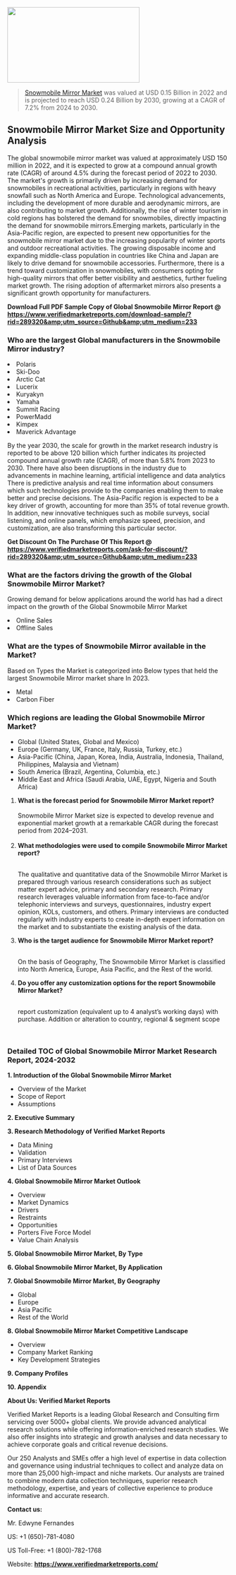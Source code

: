 <img src="https://ffe5etoiles.com/wp-content/uploads/2024/12/MST1-300x171.png" alt="" width="300" height="171" class="alignnone size-medium wp-image-20088" /><blockquote><p><p><a href="https://www.verifiedmarketreports.com/download-sample/?rid=289320&utm_source=Github&utm_medium=233" target="_blank">Snowmobile Mirror Market</a> was valued at USD 0.15 Billion in 2022 and is projected to reach USD 0.24 Billion by 2030, growing at a CAGR of 7.2% from 2024 to 2030.</p></blockquote><p><h2>Snowmobile Mirror Market Size and Opportunity Analysis</h2>The global snowmobile mirror market was valued at approximately USD 150 million in 2022, and it is expected to grow at a compound annual growth rate (CAGR) of around 4.5% during the forecast period of 2022 to 2030. The market's growth is primarily driven by increasing demand for snowmobiles in recreational activities, particularly in regions with heavy snowfall such as North America and Europe. Technological advancements, including the development of more durable and aerodynamic mirrors, are also contributing to market growth. Additionally, the rise of winter tourism in cold regions has bolstered the demand for snowmobiles, directly impacting the demand for snowmobile mirrors.Emerging markets, particularly in the Asia-Pacific region, are expected to present new opportunities for the snowmobile mirror market due to the increasing popularity of winter sports and outdoor recreational activities. The growing disposable income and expanding middle-class population in countries like China and Japan are likely to drive demand for snowmobile accessories. Furthermore, there is a trend toward customization in snowmobiles, with consumers opting for high-quality mirrors that offer better visibility and aesthetics, further fueling market growth. The rising adoption of aftermarket mirrors also presents a significant growth opportunity for manufacturers.</p><p class=""><strong>Download Full PDF Sample Copy of Global Snowmobile Mirror Report @ <a href="https://www.verifiedmarketreports.com/download-sample/?rid=289320&amp;utm_source=Github&amp;utm_medium=233" target="_blank">https://www.verifiedmarketreports.com/download-sample/?rid=289320&amp;utm_source=Github&amp;utm_medium=233</a></strong></p><h3 id="" class="">Who are the largest Global manufacturers in the Snowmobile Mirror industry?</h3><p><li>Polaris</li><li> Ski-Doo</li><li> Arctic Cat</li><li> Lucerix</li><li> Kuryakyn</li><li> Yamaha</li><li> Summit Racing</li><li> PowerMadd</li><li> Kimpex</li><li> Maverick Advantage</li></p><div class=""><div class="" dir="" data-message-author-role="" data-message-id="" data-message-model-slug=""><div class=""><div class=""><div class=""><div class="" dir="" data-message-author-role="" data-message-id="" data-message-model-slug=""><div class=""><div class=""><p>By the year 2030, the scale for growth in the market research industry is reported to be above 120 billion which further indicates its projected compound annual growth rate (CAGR), of more than 5.8% from 2023 to 2030. There have also been disruptions in the industry due to advancements in machine learning, artificial intelligence and data analytics There is predictive analysis and real time information about consumers which such technologies provide to the companies enabling them to make better and precise decisions. The Asia-Pacific region is expected to be a key driver of growth, accounting for more than 35% of total revenue growth. In addition, new innovative techniques such as mobile surveys, social listening, and online panels, which emphasize speed, precision, and customization, are also transforming this particular sector.</p><p><strong>Get Discount On The Purchase Of This Report @&nbsp; <a href="https://www.verifiedmarketreports.com/ask-for-discount/?rid=289320&amp;utm_source=Github&amp;utm_medium=233" target="_blank">https://www.verifiedmarketreports.com/ask-for-discount/?rid=289320&amp;utm_source=Github&amp;utm_medium=233</a></strong></p></div></div></div></div></div></div></div></div><h3 id="" class="">What are the factors driving the growth of the Global Snowmobile Mirror Market?</h3><p id="" class="">Growing demand for below applications around the world has had a direct impact on the growth of the Global Snowmobile Mirror Market</p><p id="" class=""><li>Online Sales</li><li> Offline Sales</li></p><h3 id="" class="">What are the types of Snowmobile Mirror available in the Market?</h3><p id="" class="">Based on Types the Market is categorized into Below types that held the largest Snowmobile Mirror market share In 2023.</p><p id="" class=""><li>Metal</li><li> Carbon Fiber</li></p><h3 id="" class="">Which regions are leading the Global Snowmobile Mirror Market?</h3><ul><li>Global (United States, Global and Mexico)</li><li>Europe (Germany, UK, France, Italy, Russia, Turkey, etc.)</li><li>Asia-Pacific (China, Japan, Korea, India, Australia, Indonesia, Thailand, Philippines, Malaysia and Vietnam)</li><li>South America (Brazil, Argentina, Columbia, etc.)</li><li>Middle East and Africa (Saudi Arabia, UAE, Egypt, Nigeria and South Africa)</li></ul><p><ol><li><strong>What is the forecast period for Snowmobile Mirror Market report?<br /></strong><br /><span data-sheets-root="1" data-sheets-value="{&quot;1&quot;:2,&quot;2&quot;:&quot;XXXX size is expected to develop revenue and exponential market growth at a remarkable CAGR during the forecast period from 2024&ndash;2030.&quot;}" data-sheets-userformat="{&quot;2&quot;:12674,&quot;4&quot;:{&quot;1&quot;:2,&quot;2&quot;:16776960},&quot;10&quot;:2,&quot;11&quot;:0,&quot;15&quot;:&quot;Arial&quot;,&quot;16&quot;:12}">Snowmobile Mirror Market size is expected to develop revenue and exponential market growth at a remarkable CAGR during the forecast period from 2024&ndash;2031.</span><br /><br /></li><li><strong>What methodologies were used to compile Snowmobile Mirror Market report?<br /><br /></strong><p>The qualitative and quantitative data of the&nbsp;Snowmobile Mirror Market is prepared through various research considerations such as subject matter expert advice, primary and secondary research. Primary research leverages valuable information from face-to-face and/or telephonic interviews and surveys, questionnaires, industry expert opinion, KOLs, customers, and others. Primary interviews are conducted regularly with industry experts to create in-depth expert information on the market and to substantiate the existing analysis of the data.&nbsp;</p></li><li><strong>Who is the target audience for Snowmobile Mirror Market report?<br /><br /></strong><p>On the basis of Geography, The&nbsp;Snowmobile Mirror Market is classified into North America, Europe, Asia Pacific, and the Rest of the world.</p></li><li><strong>Do you offer any customization options for the report Snowmobile Mirror Market?<br /><br /></strong><p>report customization (equivalent up to 4 analyst&rsquo;s working days) with purchase. Addition or alteration to country, regional &amp; segment scope</p><p>&nbsp;</p></li></ol></p><h3 id="" class="">Detailed TOC of Global Snowmobile Mirror Market Research Report, 2024-2032</h3><p id="" class=""><strong>1. Introduction of the Global Snowmobile Mirror Market</strong></p><ul><li>Overview of the Market</li><li>Scope of Report</li><li>Assumptions</li></ul><p id="" class=""><strong>2. Executive Summary</strong></p><p id="" class=""><strong>3. Research Methodology of&nbsp;Verified Market Reports</strong></p><ul><li>Data Mining</li><li>Validation</li><li>Primary Interviews</li><li>List of Data Sources</li></ul><p id="" class=""><strong>4. Global Snowmobile Mirror Market Outlook</strong></p><ul><li>Overview</li><li>Market Dynamics</li><li>Drivers</li><li>Restraints</li><li>Opportunities</li><li>Porters Five Force Model</li><li>Value Chain Analysis</li></ul><p id="" class=""><strong>5. Global Snowmobile Mirror Market, By&nbsp;Type</strong></p><p id="" class=""><strong>6. Global Snowmobile Mirror Market, By Application</strong></p><p id="" class=""><strong>7. Global Snowmobile Mirror Market, By Geography</strong></p><ul><li>Global</li><li>Europe</li><li>Asia Pacific</li><li>Rest of the World</li></ul><p id="" class=""><strong>8. Global Snowmobile Mirror Market Competitive Landscape</strong></p><ul><li>Overview</li><li>Company Market Ranking</li><li>Key Development Strategies</li></ul><p id="" class=""><strong>9. Company Profiles</strong></p><p id="" class=""><strong>10. Appendix</strong></p><p id="" class=""><strong>About Us: Verified Market Reports</strong></p><p id="" class="">Verified Market Reports is a leading Global Research and Consulting firm servicing over 5000+ global clients. We provide advanced analytical research solutions while offering information-enriched research studies. We also offer insights into strategic and growth analyses and data necessary to achieve corporate goals and critical revenue decisions.</p><p id="" class="">Our 250 Analysts and SMEs offer a high level of expertise in data collection and governance using industrial techniques to collect and analyze data on more than 25,000 high-impact and niche markets. Our analysts are trained to combine modern data collection techniques, superior research methodology, expertise, and years of collective experience to produce informative and accurate research.</p><p id="" class=""><strong>Contact us:</strong></p><p id="" class="">Mr. Edwyne Fernandes</p><p id="" class="">US: +1 (650)-781-4080</p><p id="" class="">US Toll-Free: +1 (800)-782-1768</p><p id="" class="">Website: <a target="" data-test-app-aware-link=""><strong>https://www.verifiedmarketreports.com/</strong></a></p>
